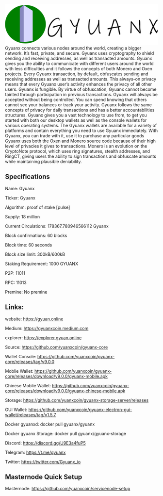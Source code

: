 
![Gyuanx](https://raw.githubusercontent.com/yuanxcoin/images/main/Webp.net-resizeimage%20-%202021-01-10T105904.316.png)
Gyuanx connects various nodes around the world, creating a bigger network. It’s fast, private, and secure. Gyuanx uses cryptography to shield sending and receiving addresses, as well as transacted amounts.
Gyuanx gives you the ability to communicate with different users around the world with less difficulties and it follows the concepts of both Monero and Oxen projects.
Every Gyuanx transaction, by default, obfuscates sending and receiving addresses as well as transacted amounts. This always-on privacy means that every Gyuanx user’s activity enhances the privacy of all other users.
Gyuanx is fungible. By virtue of obfuscation, Gyuanx cannot become tainted through participation in previous transactions. Gyuanx will always be accepted without being controlled.
You can spend knowing that others cannot see your balances or track your activity. Gyuanx follows the same concepts of privacy for daily transactions and has a better accountabilities structures. Gyuanx gives you a vast technology to use from, to get you started with both our desktop wallets as well as the console wallets for various operating systems.
The Gyuanx wallets are available for a variety of platforms and contain everything you need to use Gyuanx immediately. With Gyuanx, you can trade with it, use it to purchase any particular goods
Gyuanx uses both the Oxen and Monero source code because of their high level of privacies it gives to transactions. Monero is an evolution on the CryptoNote protocol, which uses ring signatures, stealth addresses, and RingCT, giving users the ability to sign transactions and obfuscate amounts while maintaining plausible deniability.


## Specifications

Name: Gyuanx

Ticker: Gyuanx

Algorithm: proof of stake [pulse]

Supply: 18 million

Current Circulations: 178367.780946566112 Gyuanx

Block confirmations: 60 blocks

Block time: 60 seconds

Block size limit: 300kB/600kB

Staking Requirement: 1000 GYUANX

P2P: 11011

RPC: 11013

Premine: No premine

## Links:

website: https://gyuan.online

Medium: https://gyuanxcoin.medium.com

explorer: https://explorer.gyuan.online

Source: https://github.com/yuanxcoin/gyuanx-core

Wallet Console: https://github.com/yuanxcoin/gyuanx-core/releases/tag/v9.0.0

Moblie Wallet: https://github.com/yuanxcoin/gyuanx-core/releases/download/v9.0.0/gyuanx-mobile.apk

Chinese Moblie Wallet: https://github.com/yuanxcoin/gyuanx-core/releases/download/v9.0.0/gyuanx-chinese-mobile.apk

Storage: https://github.com/yuanxcoin/gyuanx-storage-server/releases

GUI Wallet: https://github.com/yuanxcoin/gyuanx-electron-gui-wallet/releases/tag/v1.5.7

Docker gyuanxd: docker pull gyuanx/gyuanx

Docker gyuanx Storage: docker pull gyuanx/gyuanx-storage

Discord: https://discord.gg/U9E3a4fuP5

Telegram: https://t.me/gyuanx

Twitter: https://twitter.com/Gyuanx_io

## Masternode Quick Setup

Masternode: https://github.com/yuanxcoin/servicenode-setup

